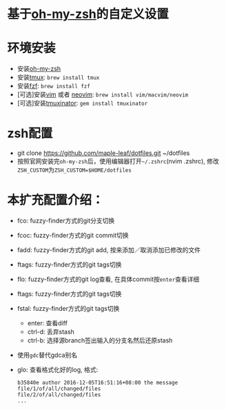 # 基于[oh-my-zsh](https://github.com/robbyrussell/oh-my-zsh)的自定义设置

# 环境安装
- 安装[oh-my-zsh](https://github.com/robbyrussell/oh-my-zsh)
- 安装[tmux](https://github.com/tmux/tmux):  `brew install tmux`
- 安装[fzf](https://github.com/junegunn/fzf):  `brew install fzf`
- [可选]安装[vim](http://www.vim.org/) 或者 [neovim](https://neovim.io/):  `brew install vim/macvim/neovim`
- [可选]安装[tmuxinator](https://github.com/tmuxinator/tmuxinator):  `gem install tmuxinator`

# zsh配置
- git clone https://github.com/maple-leaf/dotfiles.git ~/dotfiles
- 按照官网安装完`oh-my-zsh`后，使用编辑器打开`~/.zshrc`(nvim .zshrc), 修改`ZSH_CUSTOM`为`ZSH_CUSTOM=$HOME/dotfiles`


# 本扩充配置介绍：
- fco: fuzzy-finder方式的git分支切换
- fcoc: fuzzy-finder方式的git commit切换
- fadd: fuzzy-finder方式的git add, 按<tab>来添加／取消添加已修改的文件
- ftags: fuzzy-finder方式的git tags切换
- flo: fuzzy-finder方式的git log查看, 在具体commit按`enter`查看详细
- ftags: fuzzy-finder方式的git tags切换
- fstal: fuzzy-finder方式的git tags切换
    - enter: 查看diff
    - ctrl-d: 丢弃stash
    - ctrl-b: 选择源branch签出输入的分支名然后还原stash

- 使用`gdc`替代gdca别名
- glo: 查看格式化好的log, 格式:

    ```
    b35840e author 2016-12-05T16:51:16+08:00 the message
    file/1/of/all/changed/files
    file/2/of/all/changed/files
    ...
    ```




